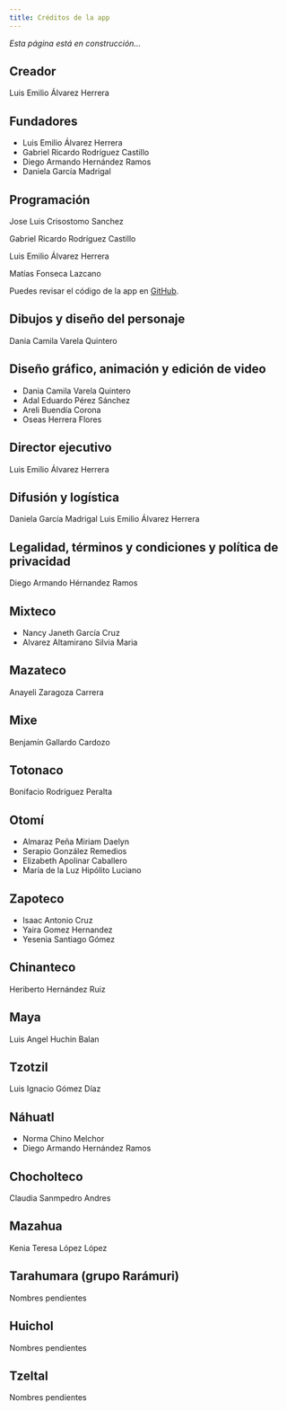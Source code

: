 ```yaml
---
title: Créditos de la app
---
```


*Esta página está en construcción...*
## Creador

Luis Emilio Álvarez Herrera
## Fundadores

* Luis Emilio Álvarez Herrera
* Gabriel Ricardo Rodríguez Castillo
* Diego Armando Hernández Ramos
* Daniela García Madrigal

## Programación

Jose Luis Crisostomo Sanchez

Gabriel Ricardo Rodríguez Castillo

Luis Emilio Álvarez Herrera

Matías Fonseca Lazcano

Puedes revisar el código de la app en [GitHub](https://github.com/miyotl/miyotl).

## Dibujos y diseño del personaje

Dania Camila Varela Quintero

## Diseño gráfico, animación y edición de video

* Dania Camila Varela Quintero
* Adal Eduardo Pérez Sánchez
* Areli Buendía Corona
* Oseas Herrera Flores

## Director ejecutivo

Luis Emilio Álvarez Herrera

## Difusión y logística

Daniela García Madrigal
Luis Emilio Álvarez Herrera

## Legalidad, términos y condiciones y política de privacidad

Diego Armando Hérnandez Ramos

## Mixteco

* Nancy Janeth García Cruz
* Alvarez Altamirano Silvia Maria 

## Mazateco

Anayeli Zaragoza Carrera 

## Mixe

Benjamín Gallardo Cardozo 

## Totonaco

Bonifacio Rodríguez Peralta 

## Otomí

* Almaraz Peña Miriam Daelyn 
* Serapio González Remedios
* Elizabeth Apolinar Caballero
* María de la Luz Hipólito Luciano 

## Zapoteco

* Isaac Antonio Cruz	
* Yaira Gomez Hernandez 
* Yesenia Santiago Gómez 

## Chinanteco

Heriberto Hernández Ruiz 

## Maya

Luis Angel Huchin Balan

## Tzotzil

Luis Ignacio Gómez Díaz 

## Náhuatl

* Norma Chino Melchor 
* Diego Armando Hernández Ramos

## Chocholteco

Claudia Sanmpedro Andres

## Mazahua

Kenia Teresa López López

## Tarahumara (grupo Rarámuri)

Nombres pendientes

## Huichol

Nombres pendientes

## Tzeltal

Nombres pendientes
